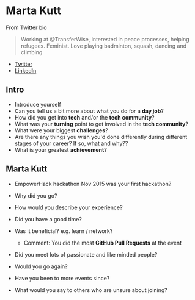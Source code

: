 # Marta Kutt

From Twitter bio
> Working at @TransferWise, interested in peace processes, helping refugees. Feminist. Love playing badminton, squash, dancing and climbing

* [Twitter](https://twitter.com/marushelee)
* [LinkedIn](https://www.linkedin.com/in/marta-kutt-21119a5a)

## Intro

* Introduce yourself
* Can you tell us a bit more about what you do for a **day job**?
* How did you get into **tech** and/or the **tech community**?
* What was your **turning** point to get involved in the **tech community**?
* What were your biggest **challenges**?
* Are there any things you wish you'd done differently during different stages of your career? If so, what and why??
* What is your greatest **achievement**?

## Marta Kutt

* EmpowerHack hackathon Nov 2015 was your first hackathon?
* Why did you go?
* How would you describe your experience?
* Did you have a good time?
* Was it beneficial? e.g. learn / network?
    * Comment: You did the most **GitHub Pull Requests** at the event
* Did you meet lots of passionate and like minded people?

* Would you go again?
* Have you been to more events since?
* What would you say to others who are unsure about joining?
